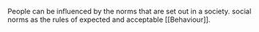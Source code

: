 People can be influenced by the norms that are set out in a society. social norms as the rules of expected and acceptable [[Behaviour]].